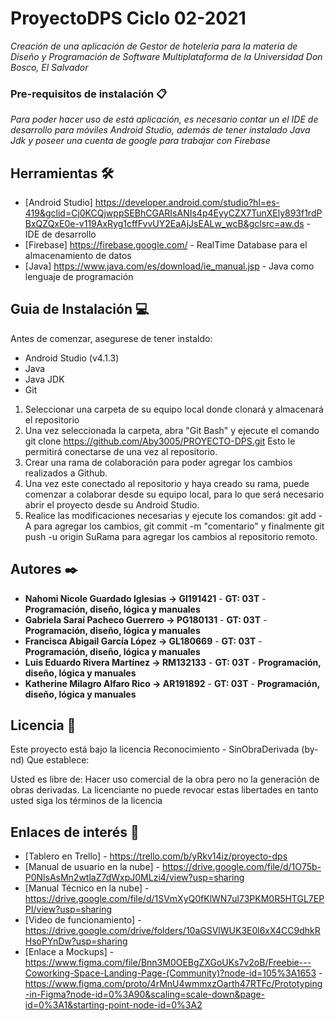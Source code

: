 # ProyectoDPS Ciclo 02-2021

_Creación de una aplicación de Gestor de hoteleria para la materia de Diseño y Programación de Software Multiplataforma de la Universidad Don Bosco, El Salvador_

### Pre-requisitos de instalación 📋

_Para poder hacer uso de está aplicación, es necesario contar un el IDE de desarrollo para móviles Android Studio, además de tener instalado Java Jdk y poseer una cuenta de google para trabajar con Firebase_

## Herramientas 🛠️

* [Android Studio] https://developer.android.com/studio?hl=es-419&gclid=Cj0KCQjwppSEBhCGARIsANIs4p4EyyCZX7TunXEly893f1rdPBxQZQxE0e-v119AxRyg1cffFvvUY2EaAjJsEALw_wcB&gclsrc=aw.ds - IDE de desarrollo
* [Firebase] https://firebase.google.com/ - RealTime Database para el almacenamiento de datos
* [Java] https://www.java.com/es/download/ie_manual.jsp - Java como lenguaje de programación

## Guia de Instalación 💻

Antes de comenzar, asegurese de tener instaldo:

* Android Studio (v4.1.3)
* Java
* Java JDK
* Git

1. Seleccionar una carpeta de su equipo local donde clonará y almacenará el repositorio
2. Una vez seleccionada la carpeta, abra "Git Bash" y ejecute el comando git clone https://github.com/Aby3005/PROYECTO-DPS.git Esto le permitirá conectarse de una vez al repositorio.
3. Crear una rama de colaboración para poder agregar los cambios realizados a Github.
4. Una vez este conectado al repositorio y haya creado su rama, puede comenzar a colaborar desde su equipo local, para lo que será necesario abrir el proyecto desde su Android Studio.
5. Realice las modificaciones necesarias y ejecute los comandos: git add -A para agregar los cambios, git commit -m "comentario" y finalmente git push -u origin SuRama para agregar los cambios al repositorio remoto.

## Autores ✒️

* **Nahomi Nicole Guardado Iglesias -> GI191421** - **GT: 03T** - **Programación, diseño, lógica y manuales**
* **Gabriela Saraí Pacheco Guerrero -> PG180131** - **GT: 03T** - **Programación, diseño, lógica y manuales**
* **Francisca Abigail García López -> GL180669** - **GT: 03T** - **Programación, diseño, lógica y manuales**
* **Luis Eduardo Rivera Martínez -> RM132133** - **GT: 03T** - **Programación, diseño, lógica y manuales**
* **Katherine Milagro Alfaro Rico -> AR191892** - **GT: 03T** - **Programación, diseño, lógica y manuales**

## Licencia 📄

Este proyecto está bajo la licencia Reconocimiento - SinObraDerivada (by-nd)
Que establece:

Usted es libre de:
Hacer uso comercial de la obra pero no la generación de obras derivadas.
La licenciante no puede revocar estas libertades en tanto usted siga los términos de la licencia

## Enlaces de interés 👀

* [Tablero en Trello] - https://trello.com/b/yRkv14iz/proyecto-dps
* [Manual de usuario en la nube] - https://drive.google.com/file/d/1O75b-P0NlsAsMn2wtlaZ7dWxpJ0MLzi4/view?usp=sharing
* [Manual Técnico en la nube] - https://drive.google.com/file/d/1SVmXyQ0fKlWN7ul73PKM0R5HTGL7EPPI/view?usp=sharing
* [Video de funcionamiento] - https://drive.google.com/drive/folders/10aGSVlWUK3E0l6xX4CC9dhkRHsoPYnDw?usp=sharing
* [Enlace a Mockups] - https://www.figma.com/file/Bnn3M0OEBgZXGoUKs7v2oB/Freebie---Coworking-Space-Landing-Page-(Community)?node-id=105%3A1653 - https://www.figma.com/proto/4rMnU4wmmxzOarth47RTFc/Prototyping-in-Figma?node-id=0%3A90&scaling=scale-down&page-id=0%3A1&starting-point-node-id=0%3A2
